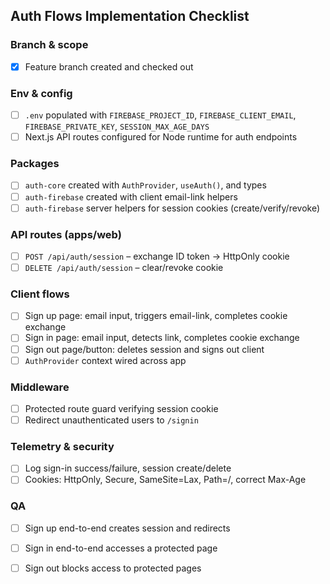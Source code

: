 ## Auth Flows Implementation Checklist

### Branch & scope
- [x] Feature branch created and checked out

### Env & config
- [ ] `.env` populated with `FIREBASE_PROJECT_ID`, `FIREBASE_CLIENT_EMAIL`, `FIREBASE_PRIVATE_KEY`, `SESSION_MAX_AGE_DAYS`
- [ ] Next.js API routes configured for Node runtime for auth endpoints

### Packages
- [ ] `auth-core` created with `AuthProvider`, `useAuth()`, and types
- [ ] `auth-firebase` created with client email-link helpers
- [ ] `auth-firebase` server helpers for session cookies (create/verify/revoke)

### API routes (apps/web)
- [ ] `POST /api/auth/session` – exchange ID token → HttpOnly cookie
- [ ] `DELETE /api/auth/session` – clear/revoke cookie

### Client flows
- [ ] Sign up page: email input, triggers email-link, completes cookie exchange
- [ ] Sign in page: email input, detects link, completes cookie exchange
- [ ] Sign out page/button: deletes session and signs out client
- [ ] `AuthProvider` context wired across app

### Middleware
- [ ] Protected route guard verifying session cookie
- [ ] Redirect unauthenticated users to `/signin`

### Telemetry & security
- [ ] Log sign-in success/failure, session create/delete
- [ ] Cookies: HttpOnly, Secure, SameSite=Lax, Path=/, correct Max-Age

### QA
- [ ] Sign up end-to-end creates session and redirects
- [ ] Sign in end-to-end accesses a protected page
- [ ] Sign out blocks access to protected pages


